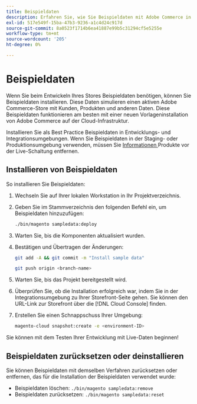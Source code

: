 ```yaml
---
title: Beispieldaten
description: Erfahren Sie, wie Sie Beispieldaten mit Adobe Commerce in der Cloud-Infrastruktur installieren.
exl-id: 517e549f-15ba-47b3-9236-a1c4d24c917d
source-git-commit: 8a0523f1714b6ea41887e99b5c31294cf5e5255e
workflow-type: tm+mt
source-wordcount: '205'
ht-degree: 0%

---
```


# Beispieldaten

Wenn Sie beim Entwickeln Ihres Stores Beispieldaten benötigen, können Sie Beispieldaten installieren. Diese Daten simulieren einen aktiven Adobe Commerce-Store mit Kunden, Produkten und anderen Daten. Diese Beispieldaten funktionieren am besten mit einer neuen Vorlageninstallation von Adobe Commerce auf der Cloud-Infrastruktur.

Installieren Sie als Best Practice Beispieldaten in Entwicklungs- und Integrationsumgebungen. Wenn Sie Beispieldaten in der Staging- oder Produktionsumgebung verwenden, müssen Sie [ Informationen ](#reset-or-uninstall-sample-data) Produkte vor der Live-Schaltung entfernen.

## Installieren von Beispieldaten

So installieren Sie Beispieldaten:

1. Wechseln Sie auf Ihrer lokalen Workstation in Ihr Projektverzeichnis.

1. Geben Sie im Stammverzeichnis den folgenden Befehl ein, um Beispieldaten hinzuzufügen:

   ```bash
   ./bin/magento sampledata:deploy
   ```

1. Warten Sie, bis die Komponenten aktualisiert wurden.

1. Bestätigen und Übertragen der Änderungen:

   ```bash
   git add -A && git commit -m "Install sample data"
   ```

   ```bash
   git push origin <branch-name>
   ```

1. Warten Sie, bis das Projekt bereitgestellt wird.

1. Überprüfen Sie, ob die Installation erfolgreich war, indem Sie in der Integrationsumgebung zu Ihrer Storefront-Seite gehen. Sie können den URL-Link zur Storefront über die [!DNL Cloud Console] finden.

1. Erstellen Sie einen Schnappschuss Ihrer Umgebung:

   ```bash
   magento-cloud snapshot:create -e <environment-ID>
   ```

Sie können mit dem Testen Ihrer Entwicklung mit Live-Daten beginnen!

## Beispieldaten zurücksetzen oder deinstallieren

Sie können Beispieldaten mit demselben Verfahren zurücksetzen oder entfernen, das für die Installation der Beispieldaten verwendet wurde:

- Beispieldaten löschen: `./bin/magento sampledata:remove`
- Beispieldaten zurücksetzen: `./bin/magento sampledata:reset`
